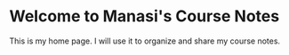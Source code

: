 # Welcome to Manasi's Course Notes

This is my home page. I will use it to organize and share my course notes.
